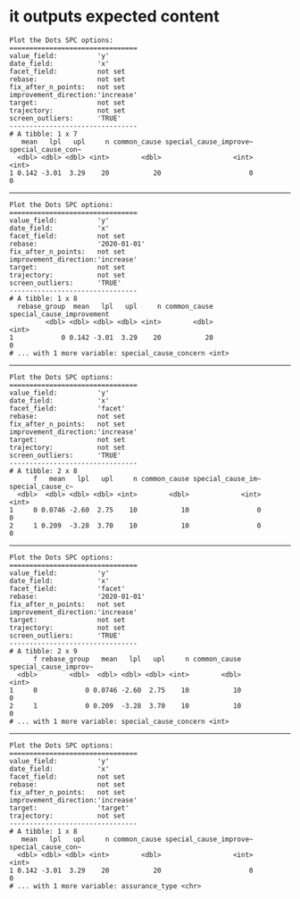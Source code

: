 # it outputs expected content

    Plot the Dots SPC options:
    ================================
    value_field:          'y'
    date_field:           'x'
    facet_field:          not set
    rebase:               not set
    fix_after_n_points:   not set
    improvement_direction:'increase'
    target:               not set
    trajectory:           not set
    screen_outliers:      'TRUE'
    --------------------------------
    # A tibble: 1 x 7
       mean   lpl   upl     n common_cause special_cause_improve~ special_cause_con~
      <dbl> <dbl> <dbl> <int>        <dbl>                  <int>              <int>
    1 0.142 -3.01  3.29    20           20                      0                  0

---

    Plot the Dots SPC options:
    ================================
    value_field:          'y'
    date_field:           'x'
    facet_field:          not set
    rebase:               '2020-01-01'
    fix_after_n_points:   not set
    improvement_direction:'increase'
    target:               not set
    trajectory:           not set
    screen_outliers:      'TRUE'
    --------------------------------
    # A tibble: 1 x 8
      rebase_group  mean   lpl   upl     n common_cause special_cause_improvement
             <dbl> <dbl> <dbl> <dbl> <int>        <dbl>                     <int>
    1            0 0.142 -3.01  3.29    20           20                         0
    # ... with 1 more variable: special_cause_concern <int>

---

    Plot the Dots SPC options:
    ================================
    value_field:          'y'
    date_field:           'x'
    facet_field:          'facet'
    rebase:               not set
    fix_after_n_points:   not set
    improvement_direction:'increase'
    target:               not set
    trajectory:           not set
    screen_outliers:      'TRUE'
    --------------------------------
    # A tibble: 2 x 8
          f   mean   lpl   upl     n common_cause special_cause_im~ special_cause_c~
      <dbl>  <dbl> <dbl> <dbl> <int>        <dbl>             <int>            <int>
    1     0 0.0746 -2.60  2.75    10           10                 0                0
    2     1 0.209  -3.28  3.70    10           10                 0                0

---

    Plot the Dots SPC options:
    ================================
    value_field:          'y'
    date_field:           'x'
    facet_field:          'facet'
    rebase:               '2020-01-01'
    fix_after_n_points:   not set
    improvement_direction:'increase'
    target:               not set
    trajectory:           not set
    screen_outliers:      'TRUE'
    --------------------------------
    # A tibble: 2 x 9
          f rebase_group   mean   lpl   upl     n common_cause special_cause_improv~
      <dbl>        <dbl>  <dbl> <dbl> <dbl> <int>        <dbl>                 <int>
    1     0            0 0.0746 -2.60  2.75    10           10                     0
    2     1            0 0.209  -3.28  3.70    10           10                     0
    # ... with 1 more variable: special_cause_concern <int>

---

    Plot the Dots SPC options:
    ================================
    value_field:          'y'
    date_field:           'x'
    facet_field:          not set
    rebase:               not set
    fix_after_n_points:   not set
    improvement_direction:'increase'
    target:               'target'
    trajectory:           not set
    --------------------------------
    # A tibble: 1 x 8
       mean   lpl   upl     n common_cause special_cause_improve~ special_cause_con~
      <dbl> <dbl> <dbl> <int>        <dbl>                  <int>              <int>
    1 0.142 -3.01  3.29    20           20                      0                  0
    # ... with 1 more variable: assurance_type <chr>

